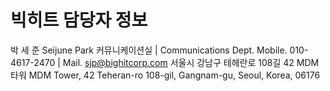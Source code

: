 # 빅히트 담당자 정보


박 세 준
Seijune Park
커뮤니케이션실 | Communications Dept.
Mobile. 010-4617-2470 | Mail. sjp@bighitcorp.com
서울시 강남구 테헤란로 108길 42 MDM타워 
MDM Tower, 42 Teheran-ro 108-gil, Gangnam-gu, Seoul, Korea, 06176

